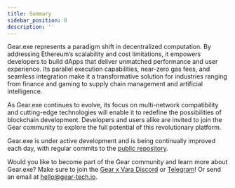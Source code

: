 ```yaml
---
title: Summary
sidebar_position: 8
description: ''
---
```


Gear.exe represents a paradigm shift in decentralized computation. By addressing Ethereum’s scalability and cost
limitations, it empowers developers to build dApps that deliver unmatched performance and user experience. Its parallel
execution capabilities, near-zero gas fees, and seamless integration make it a transformative solution for industries
ranging from finance and gaming to supply chain management and artificial intelligence.

As Gear.exe continues to evolve, its focus on multi-network compatibility and cutting-edge technologies will enable it
to redefine the possibilities of blockchain development. Developers and users alike are invited to join the Gear
community to explore the full potential of this revolutionary platform.

Gear.exe is under active development and is being continually improved each day, with regular commits to
the [public repository](https://github.com/gear-tech/gear/tree/master/ethexe).

Would you like to become part of the Gear community and learn more about Gear.exe? Make sure to join
the [Gear x Vara Discord](https://discord.gg/BhhqF6f8u9) or [Telegram](http://t.me/gear_tech)! Or send an email
at [hello@gear-tech.io](hello@gear-tech.io).
